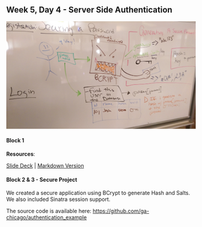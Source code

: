 ## Week 5, Day 4 - Server Side Authentication

![Bcrypt!](bcrypt.jpg)

#### Block 1

**Resources**:

<a href='https://presentations.generalassemb.ly/efcaf1da566391e94d72#/'>Slide Deck</a> | <a href='https://gist.github.com/code-for-coffee/efcaf1da566391e94d72/edit'>Markdown Version</a>


#### Block 2 & 3 - Secure Project

We created a secure application using BCrypt to generate Hash and Salts. We also included Sinatra session support.

The source code is available here:
https://github.com/ga-chicago/authentication_example
